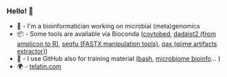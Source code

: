 ### Hello! 👋
 - :dna: - I'm a bioinformatician working on microbial (meta)genomics
 - :package: - Some tools are available via Bioconda ([covtobed](https://github.com/telatin/covtobed), [dadaist2 (from amplicon to R)](https://quadram-institute-bioscience.github.io/dadaist2), [seqfu (FASTX manipulation tools)](https://telatin.github.io/qax), [qax (qiime artifacts extractor)](https://telatin.github.io/qax))
 - :book: - I use GitHub also for training material ([bash](https://github.com/telatin/learn_bash/wiki),  [microbiome bioinfo](https://telatin.github.io/microbiome-bioinformatics/)... )
 - :earth_africa: - [telatin.com](https://telatin.github.io)
 
<!--
**telatin/telatin** is a ✨ _special_ ✨ repository because its `README.md` (this file) appears on your GitHub profile.

Here are some ideas to get you started:

- 🔭 I’m currently working on ...
- 🌱 I’m currently learning ...
- 👯 I’m looking to collaborate on ...
- 🤔 I’m looking for help with ...
- 💬 Ask me about ...
- 📫 How to reach me: ...
- 😄 Pronouns: ...
- ⚡ Fun fact: ...
-->
